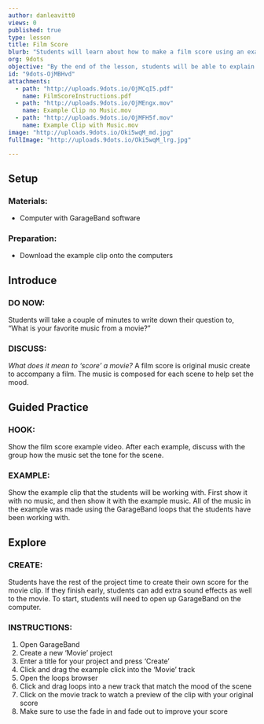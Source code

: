 ```yaml
---
author: danleavitt0
views: 0
published: true
type: lesson
title: Film Score
blurb: "Students will learn about how to make a film score using an example clip, and how music can set the tone for a scene."
org: 9dots
objective: "By the end of the lesson, students will be able to explain what a film score is, and use GarageBand to create a score for an example clip."
id: "9dots-OjMBHvd"
attachments: 
  - path: "http://uploads.9dots.io/OjMCqI5.pdf"
    name: FilmScoreInstructions.pdf
  - path: "http://uploads.9dots.io/OjMEngx.mov"
    name: Example Clip no Music.mov
  - path: "http://uploads.9dots.io/OjMFH5f.mov"
    name: Example Clip with Music.mov
image: "http://uploads.9dots.io/Oki5wqM_md.jpg"
fullImage: "http://uploads.9dots.io/Oki5wqM_lrg.jpg"

---
```


## Setup

### Materials:

- Computer with GarageBand software

### Preparation:

- Download the example clip onto the computers

## Introduce

### DO NOW:
Students will take a couple of minutes to write down their question to, “What is your favorite music from a movie?”

### DISCUSS:
_What does it mean to ‘score’ a movie?_
A film score is original music create to accompany a film. The music is composed for each scene to help set the mood.

## Guided Practice

### HOOK:
Show the film score example video. After each example, discuss with the group how the music set the tone for the scene. 

### EXAMPLE:
Show the example clip that the students will be working with. First show it with no music, and then show it with the example music. All of the music in the example was made using the GarageBand loops that the students have been working with.

## Explore

### CREATE:
Students have the rest of the project time to create their own score for the movie clip. If they finish early, students can add extra sound effects as well to the movie. To start, students will need to open up GarageBand on the computer. 

### INSTRUCTIONS:

1. Open GarageBand
2. Create a new ‘Movie’ project
3. Enter a title for your project and press ‘Create’
4. Click and drag the example click into the ‘Movie’ track
5. Open the loops browser
6. Click and drag loops into a new track that match the mood of the scene
7. Click on the movie track to watch a preview of the clip with your original score
8. Make sure to use the fade in and fade out to improve your score
